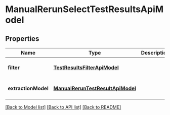 # ManualRerunSelectTestResultsApiModel
## Properties

| Name | Type | Description | Notes |
|------------ | ------------- | ------------- | -------------|
| **filter** | [**TestResultsFilterApiModel**](TestResultsFilterApiModel.md) |  | [optional] [default to null] |
| **extractionModel** | [**ManualRerunTestResultApiModel**](ManualRerunTestResultApiModel.md) |  | [optional] [default to null] |

[[Back to Model list]](../README.md#documentation-for-models) [[Back to API list]](../README.md#documentation-for-api-endpoints) [[Back to README]](../README.md)


